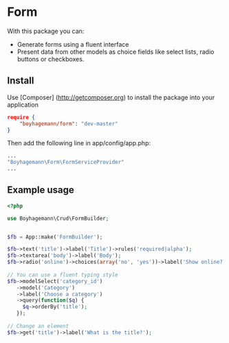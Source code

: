 Form
====

With this package you can:

* Generate forms using a fluent interface
* Present data from other models as choice fields like select lists, radio buttons or checkboxes.

## Install

Use [Composer] (http://getcomposer.org) to install the package into your application
```json
require {
    "boyhagemann/form": "dev-master"
}
```

Then add the following line in app/config/app.php:
```php
...
"Boyhagemann\Form\FormServiceProvider"
...
```

## Example usage

```php
<?php

use Boyhagemann\Crud\FormBuilder;


$fb = App::make('FormBuilder');

$fb->text('title')->label('Title')->rules('required|alpha');
$fb->textarea('body')->label('Body');
$fb->radio('online')->choices(array('no', 'yes'))->label('Show online?');
        
// You can use a fluent typing style
$fb->modelSelect('category_id')
   ->model('Category')
   ->label('Choose a category')
   ->query(function($q) {
     $q->orderBy('title');
   });
   
// Change an element
$fb->get('title')->label('What is the title?');
   
```
